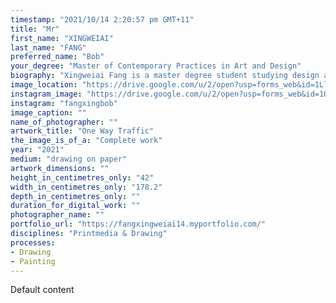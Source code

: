 ```yaml
---
timestamp: "2021/10/14 2:20:57 pm GMT+11"
title: "Mr"
first_name: "XINGWEIAI"
last_name: "FANG"
preferred_name: "Bob"
your_degree: "Master of Contemporary Practices in Art and Design"
biography: "Xingweiai Fang is a master degree student studying design and visual art in the Australian National University. For almost two decades, Xingweiai has been formulating his artistic language resourcing from academic cultivation, the understanding of daily life and his experience living in different countries. During the time in China, Europe and Australia, he received basic knowledge of visual art in terms of theoretical and technical studies. His research ranges from conventional sketching, mixed media painting resourcing from recyclable materials, creative code, and collaborative art. Fang pays attention to human behavior, collective psychology, aesthetics studies and art philosophy and adapts these subjects in his visual language. In doing this, he believes that art is able to resonate with audience without any obstacles. Fang, so far aging 25, claims that his artworks should be able to communicate with audience."
image_location: "https://drive.google.com/u/2/open?usp=forms_web&id=1LlVgR9vooCFG6dUsV-k-Csiipk7UT2dZ"
instagram_image: "https://drive.google.com/u/2/open?usp=forms_web&id=1OqwL2qauItZcv-L4w8XZiSD50R1F_S5Z"
instagram: "fangxingbob"
image_caption: ""
name_of_photographer: ""
artwork_title: "One Way Traffic"
the_image_is_of_a: "Complete work"
year: "2021"
medium: "drawing on paper"
artwork_dimensions: ""
height_in_centimetres_only: "42"
width_in_centimetres_only: "178.2"
depth_in_centimetres_only: ""
duration_for_digital_work: ""
photographer_name: ""
portfolio_url: "https://fangxingweiai14.myportfolio.com/"
disciplines: "Printmedia & Drawing"
processes:
- Drawing
- Painting
---
```


Default content